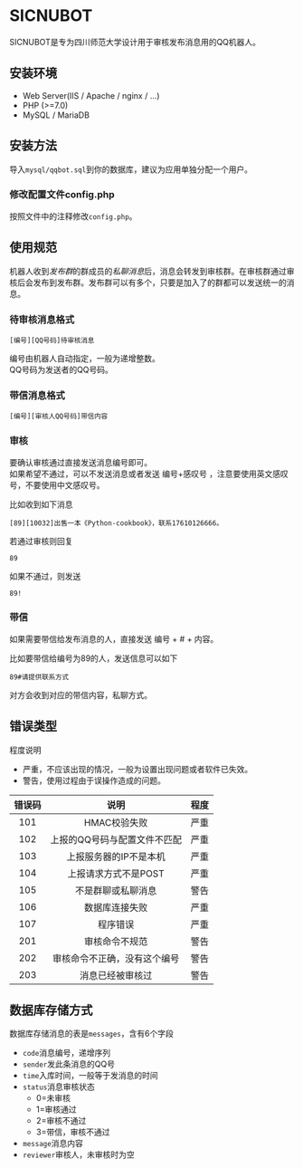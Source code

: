 # SICNUBOT

SICNUBOT是专为四川师范大学设计用于审核发布消息用的QQ机器人。

## 安装环境

- Web Server(IIS / Apache / nginx / ...)
- PHP (>=7.0)
- MySQL / MariaDB

## 安装方法

导入`mysql/qqbot.sql`到你的数据库，建议为应用单独分配一个用户。  

### 修改配置文件config.php

按照文件中的注释修改`config.php`。

## 使用规范

机器人收到*发布群*的群成员的*私聊消息*后，消息会转发到审核群。在审核群通过审核后会发布到发布群。发布群可以有多个，只要是加入了的群都可以发送统一的消息。

### 待审核消息格式

```
[编号][QQ号码]待审核消息
```

编号由机器人自动指定，一般为递增整数。  
QQ号码为发送者的QQ号码。  

### 带信消息格式

```
[编号][审核人QQ号码]带信内容
```

### 审核

要确认审核通过直接发送消息编号即可。  
如果希望不通过，可以不发送消息或者发送 编号+感叹号 ，注意要使用英文感叹号，不要使用中文感叹号。

比如收到如下消息

```
[89][10032]出售一本《Python-cookbook》，联系17610126666。
```

若通过审核则回复

```
89
```

如果不通过，则发送

```
89!
```

### 带信

如果需要带信给发布消息的人，直接发送 编号 + # + 内容。

比如要带信给编号为89的人，发送信息可以如下

```
89#请提供联系方式
```

对方会收到对应的带信内容，私聊方式。



## 错误类型

程度说明

- 严重，不应该出现的情况，一般为设置出现问题或者软件已失效。
- 警告，使用过程由于误操作造成的问题。

| 错误码 |             说明             | 程度 |
| :----: | :--------------------------: | :--: |
|  101   |         HMAC校验失败         | 严重 |
|  102   | 上报的QQ号码与配置文件不匹配 | 严重 |
|  103   |    上报服务器的IP不是本机    | 严重 |
|  104   |     上报请求方式不是POST     | 严重 |
|  105   |      不是群聊或私聊消息      | 警告 |
|  106   |        数据库连接失败        | 严重 |
|  107   |           程序错误           | 严重 |
|  201   |        审核命令不规范        | 警告 |
|  202   | 审核命令不正确，没有这个编号 | 警告 |
|  203   |       消息已经被审核过       | 警告 |

## 数据库存储方式

数据库存储消息的表是`messages`，含有6个字段

- `code`消息编号，递增序列
- `sender`发此条消息的QQ号
- `time`入库时间，一般等于发消息的时间
- `status`消息审核状态
  - 0=未审核
  - 1=审核通过
  - 2=审核不通过
  - 3=带信，审核不通过
- `message`消息内容
- `reviewer`审核人，未审核时为空